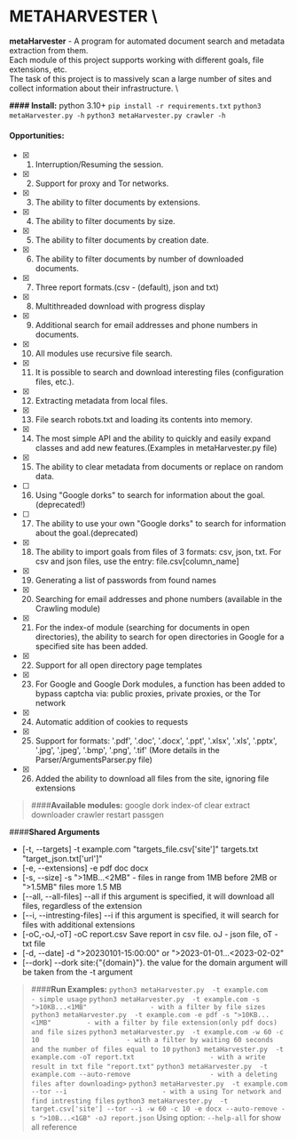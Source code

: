 # METAHARVESTER \
**metaHarvester** - A program for automated document search and metadata extraction from them. \
Each module of this project supports working with different goals, file extensions, etc. \
The task of this project is to massively scan a large number of sites and collect information about their infrastructure. \

**#### Install:**
python 3.10+
`pip install -r requirements.txt`
`python3 metaHarvester.py -h`
`python3 metaHarvester.py crawler -h`

#### **Opportunities**:
- [x] 1. Interruption/Resuming the session.
- [x] 2. Support for proxy and Tor networks.
- [x] 3. The ability to filter documents by extensions.
- [x] 4. The ability to filter documents by size.
- [x] 5. The ability to filter documents by creation date. 
- [x] 6. The ability to filter documents by number of downloaded documents.
- [x] 7. Three report formats.(csv - (default), json and txt)
- [x] 8. Multithreaded download with progress display
- [x] 9. Additional search for email addresses and phone numbers in documents.
- [x] 10. All modules use recursive file search.
- [x] 11. It is possible to search and download interesting files (configuration files, etc.).
- [x] 12. Extracting metadata from local files.
- [x] 13. File search robots.txt and loading its contents into memory.
- [x] 14. The most simple API and the ability to quickly and easily expand classes and add new features.(Examples in metaHarvester.py file)
- [x] 15. The ability to clear metadata from documents or replace on random data.
- [ ] 16. Using "Google dorks" to search for information about the goal.(deprecated!)
- [ ] 17. The ability to use your own "Google dorks" to search for information about the goal.(deprecated)
- [x] 18. The ability to import goals from files of 3 formats: csv, json, txt. For csv and json files, use the entry: file.csv[column_name]
- [x] 19. Generating a list of passwords from found names
- [x] 20. Searching for email addresses and phone numbers (available in the Crawling module)
- [x] 21. For the index-of module (searching for documents in open directories), the ability to search for open directories in Google for a specified site has been added.
- [x] 22. Support for all open directory page templates
- [x] 23. For Google and Google Dork modules, a function has been added to bypass captcha via: public proxies, private proxies, or the Tor network
- [x] 24. Automatic addition of cookies to requests
- [x] 25. Support for formats: '.pdf', '.doc', '.docx', '.ppt', '.xlsx', '.xls', '.pptx', '.jpg', '.jpeg', '.bmp', '.png', '.tif' (More details in the Parser/ArgumentsParser.py file)
- [x] 26. Added the ability to download all files from the site, ignoring file extensions


> ####**Available modules:**
> google
> dork
> index-of
> clear
> extract
> downloader
> crawler
> restart
> passgen


####**Shared Arguments**
+ [-t,  --targets]               -t     example.com "targets_file.csv['site']" targets.txt "target_json.txt['url']"
+ [-e,  --extensions]            -e     pdf doc docx
+ [-s,  --size]                  -s     ">1MB...<2MB" - files in range from 1MB before 2MB  or ">1.5MB" files more 1.5 MB
+ [--all, --all-files]           --all  if this argument is specified, it will download all files, regardless of the extension
+ [--i, --intresting-files]      --i    if this argument is specified, it will search for files with additional extensions
+ [-oC,-oJ,-oT]                  -oC report.csv   Save report in csv file. oJ - json file, oT - txt file
+ [-d,  --date]                  -d ">20230101-15:00:00" or ">2023-01-01...<2023-02-02"
+ [--dork]                       --dork site:{"{domain}"}.  the value for the domain argument will be taken from the -t argument




> ####**Run Examples:**
> `python3 metaHarvester.py  -t example.com                                  - simple usage`
> `python3 metaHarvester.py  -t example.com -s ">10KB...<1MB"                - with a filter by file sizes`
> `python3 metaHarvester.py  -t example.com -e pdf -s ">10KB...<1MB"         - with a filter by file extension(only pdf docs) and file sizes`
> `python3 metaHarvester.py  -t example.com -w 60 -c 10                      - with a filter by waiting 60 seconds and the number of files equal to 10`
> `python3 metaHarvester.py  -t example.com -oT report.txt                   - with a write result in txt file "report.txt"`
> `python3 metaHarvester.py  -t example.com --auto-remove                    - with a deleting files after downloading>`
> `python3 metaHarvester.py  -t example.com --tor --i                        - with a using Tor network and find intresting files`
> `python3 metaHarvester.py  -t target.csv['site'] --tor --i -w 60 -c 10 -e docx --auto-remove -s ">10B...<1GB" -oJ report.json`
Using option: `--help-all` for show all reference
